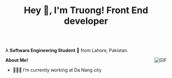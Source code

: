 
<div align="center">
<h1 title="hehehe"> Hey 👋, I'm Truong! Front End developer</h1>
</div>

<br />
<br />

A **Software Engineering Student** 🚀 from Lahore, Pakistan.

  <img align="right" alt="GIF" src="https://i.pinimg.com/originals/e4/26/70/e426702edf874b181aced1e2fa5c6cde.gif" />

**About Me!**

- 👨🏽‍💻 I’m currently working at Da Nang city

